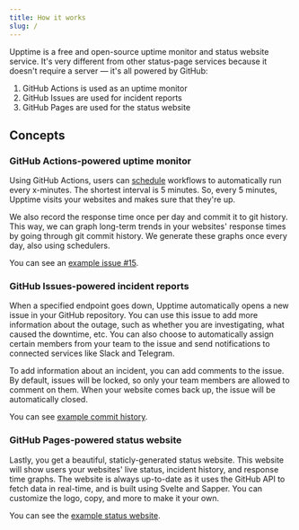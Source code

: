 ```yaml
---
title: How it works
slug: /
---
```


Upptime is a free and open-source uptime monitor and status website service. It's very different from other status-page services because it doesn't require a server — it's all powered by GitHub:

1. GitHub Actions is used as an uptime monitor
2. GitHub Issues are used for incident reports
3. GitHub Pages are used for the status website

## Concepts

### GitHub Actions-powered uptime monitor

Using GitHub Actions, users can [schedule](https://docs.github.com/en/free-pro-team@latest/actions/reference/events-that-trigger-workflows#schedule) workflows to automatically run every x-minutes. The shortest interval is 5 minutes. So, every 5 minutes, Upptime visits your websites and makes sure that they're up.

We also record the response time once per day and commit it to git history. This way, we can graph long-term trends in your websites' response times by going through git commit history. We generate these graphs once every day, also using schedulers.

You can see an [example issue #15](https://github.com/upptime/upptime/issues/15).

### GitHub Issues-powered incident reports

When a specified endpoint goes down, Upptime automatically opens a new issue in your GitHub repository. You can use this issue to add more information about the outage, such as whether you are investigating, what caused the downtime, etc. You can also choose to automatically assign certain members from your team to the issue and send notifications to connected services like Slack and Telegram.

To add information about an incident, you can add comments to the issue. By default, issues will be locked, so only your team members are allowed to comment on them. When your website comes back up, the issue will be automatically closed.

You can see [example commit history](https://github.com/upptime/upptime/commits/master/history/wikipedia.yml).

### GitHub Pages-powered status website

Lastly, you get a beautiful, staticly-generated status website. This website will show users your websites' live status, incident history, and response time graphs. The website is always up-to-date as it uses the GitHub API to fetch data in real-time, and is built using Svelte and Sapper. You can customize the logo, copy, and more to make it your own.

You can see the [example status website](https://upptime.js.org).
